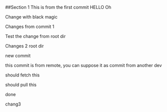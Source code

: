 ##Section 1
This is from the first commit HELLO
Oh

Change with black magic

Changes from commit 1

Test the change from root dir

Changes 2 root dir

new commit

this commit is from remote, you can suppose it as commit from another dev

should fetch this

should pull this

done

chang3 
